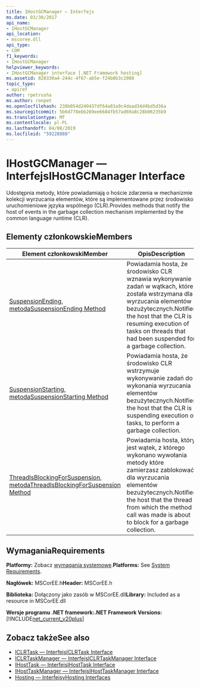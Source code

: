 ```yaml
---
title: IHostGCManager — Interfejs
ms.date: 03/30/2017
api_name:
- IHostGCManager
api_location:
- mscoree.dll
api_type:
- COM
f1_keywords:
- IHostGCManager
helpviewer_keywords:
- IHostGCManager interface [.NET Framework hosting]
ms.assetid: 820330a4-244c-4f67-ab5e-f24b0b3c2080
topic_type:
- apiref
author: rpetrusha
ms.author: ronpet
ms.openlocfilehash: 238b054d240437df64a83a9c4daad34d4bd5d36a
ms.sourcegitcommit: 5b6d778ebb269ee6684fb57ad69a8c28b06235b9
ms.translationtype: MT
ms.contentlocale: pl-PL
ms.lasthandoff: 04/08/2019
ms.locfileid: "59228888"
---
```

# <a name="ihostgcmanager-interface"></a><span data-ttu-id="d31f9-102">IHostGCManager — Interfejs</span><span class="sxs-lookup"><span data-stu-id="d31f9-102">IHostGCManager Interface</span></span>
<span data-ttu-id="d31f9-103">Udostępnia metody, które powiadamiają o hoście zdarzenia w mechanizmie kolekcji wyrzucania elementów, które są implementowane przez środowisko uruchomieniowe języka wspólnego (CLR).</span><span class="sxs-lookup"><span data-stu-id="d31f9-103">Provides methods that notify the host of events in the garbage collection mechanism implemented by the common language runtime (CLR).</span></span>  
  
## <a name="members"></a><span data-ttu-id="d31f9-104">Elementy członkowskie</span><span class="sxs-lookup"><span data-stu-id="d31f9-104">Members</span></span>  
  
|<span data-ttu-id="d31f9-105">Element członkowski</span><span class="sxs-lookup"><span data-stu-id="d31f9-105">Member</span></span>|<span data-ttu-id="d31f9-106">Opis</span><span class="sxs-lookup"><span data-stu-id="d31f9-106">Description</span></span>|  
|------------|-----------------|  
|[<span data-ttu-id="d31f9-107">SuspensionEnding, metoda</span><span class="sxs-lookup"><span data-stu-id="d31f9-107">SuspensionEnding Method</span></span>](../../../../docs/framework/unmanaged-api/hosting/ihostgcmanager-suspensionending-method.md)|<span data-ttu-id="d31f9-108">Powiadamia hosta, że środowisko CLR wznawia wykonywanie zadań w wątkach, które została wstrzymana dla wyrzucania elementów bezużytecznych.</span><span class="sxs-lookup"><span data-stu-id="d31f9-108">Notifies the host that the CLR is resuming execution of tasks on threads that had been suspended for a garbage collection.</span></span>|  
|[<span data-ttu-id="d31f9-109">SuspensionStarting, metoda</span><span class="sxs-lookup"><span data-stu-id="d31f9-109">SuspensionStarting Method</span></span>](../../../../docs/framework/unmanaged-api/hosting/ihostgcmanager-suspensionstarting-method.md)|<span data-ttu-id="d31f9-110">Powiadamia hosta, że środowisko CLR wstrzymuje wykonywanie zadań do wykonania wyrzucania elementów bezużytecznych.</span><span class="sxs-lookup"><span data-stu-id="d31f9-110">Notifies the host that the CLR is suspending execution of tasks, to perform a garbage collection.</span></span>|  
|[<span data-ttu-id="d31f9-111">ThreadIsBlockingForSuspension, metoda</span><span class="sxs-lookup"><span data-stu-id="d31f9-111">ThreadIsBlockingForSuspension Method</span></span>](../../../../docs/framework/unmanaged-api/hosting/ihostgcmanager-threadisblockingforsuspension-method.md)|<span data-ttu-id="d31f9-112">Powiadamia hosta, który jest wątek, z którego wykonano wywołania metody które zamierzasz zablokować dla wyrzucania elementów bezużytecznych.</span><span class="sxs-lookup"><span data-stu-id="d31f9-112">Notifies the host that the thread from which the method call was made is about to block for a garbage collection.</span></span>|  
  
## <a name="requirements"></a><span data-ttu-id="d31f9-113">Wymagania</span><span class="sxs-lookup"><span data-stu-id="d31f9-113">Requirements</span></span>  
 <span data-ttu-id="d31f9-114">**Platformy:** Zobacz [wymagania systemowe](../../../../docs/framework/get-started/system-requirements.md).</span><span class="sxs-lookup"><span data-stu-id="d31f9-114">**Platforms:** See [System Requirements](../../../../docs/framework/get-started/system-requirements.md).</span></span>  
  
 <span data-ttu-id="d31f9-115">**Nagłówek:** MSCorEE.h</span><span class="sxs-lookup"><span data-stu-id="d31f9-115">**Header:** MSCorEE.h</span></span>  
  
 <span data-ttu-id="d31f9-116">**Biblioteka:** Dołączony jako zasób w MSCorEE.dll</span><span class="sxs-lookup"><span data-stu-id="d31f9-116">**Library:** Included as a resource in MSCorEE.dll</span></span>  
  
 **<span data-ttu-id="d31f9-117">Wersje programu .NET framework:</span><span class="sxs-lookup"><span data-stu-id="d31f9-117">.NET Framework Versions:</span></span>** [!INCLUDE[net_current_v20plus](../../../../includes/net-current-v20plus-md.md)]  
  
## <a name="see-also"></a><span data-ttu-id="d31f9-118">Zobacz także</span><span class="sxs-lookup"><span data-stu-id="d31f9-118">See also</span></span>

- [<span data-ttu-id="d31f9-119">ICLRTask — Interfejs</span><span class="sxs-lookup"><span data-stu-id="d31f9-119">ICLRTask Interface</span></span>](../../../../docs/framework/unmanaged-api/hosting/iclrtask-interface.md)
- [<span data-ttu-id="d31f9-120">ICLRTaskManager — Interfejs</span><span class="sxs-lookup"><span data-stu-id="d31f9-120">ICLRTaskManager Interface</span></span>](../../../../docs/framework/unmanaged-api/hosting/iclrtaskmanager-interface.md)
- [<span data-ttu-id="d31f9-121">IHostTask — Interfejs</span><span class="sxs-lookup"><span data-stu-id="d31f9-121">IHostTask Interface</span></span>](../../../../docs/framework/unmanaged-api/hosting/ihosttask-interface.md)
- [<span data-ttu-id="d31f9-122">IHostTaskManager — Interfejs</span><span class="sxs-lookup"><span data-stu-id="d31f9-122">IHostTaskManager Interface</span></span>](../../../../docs/framework/unmanaged-api/hosting/ihosttaskmanager-interface.md)
- [<span data-ttu-id="d31f9-123">Hosting — Interfejsy</span><span class="sxs-lookup"><span data-stu-id="d31f9-123">Hosting Interfaces</span></span>](../../../../docs/framework/unmanaged-api/hosting/hosting-interfaces.md)
